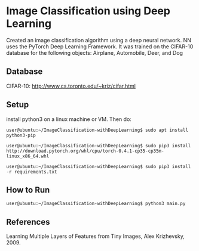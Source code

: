# Image Classification using Deep Learning
Created an image classification algorithm using a deep neural network.
NN uses the PyTorch Deep Learning Framework. It was trained on the CIFAR-10 database
for the following objects: Airplane, Automobile, Deer, and Dog

## Database
CIFAR-10: http://www.cs.toronto.edu/~kriz/cifar.html

## Setup

install python3 on a linux machine or VM. Then do:

	user@ubuntu:~/ImageClassification-withDeepLearning$ sudo apt install python3-pip

	user@ubuntu:~/ImageClassification-withDeepLearning$ sudo pip3 install http://download.pytorch.org/whl/cpu/torch-0.4.1-cp35-cp35m-linux_x86_64.whl

	user@ubuntu:~/ImageClassification-withDeepLearning$ sudo pip3 install -r requirements.txt

## How to Run

	user@ubuntu:~/ImageClassification-withDeepLearning$ python3 main.py

## References
Learning Multiple Layers of Features from Tiny Images, Alex Krizhevsky, 2009.

